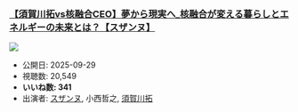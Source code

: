 ### [【須賀川拓vs核融合CEO】夢から現実へ_核融合が変える暮らしとエネルギーの未来とは？【スザンヌ】](https://www.youtube.com/watch?v=gc1TgH0K-GI)
[![](https://img.youtube.com/vi/gc1TgH0K-GI/sddefault.jpg)](https://www.youtube.com/watch?v=gc1TgH0K-GI)
-   公開日: 2025-09-29
-   視聴数: 20,549
-   **いいね数: 341**
-   出演者: [スザンヌ](/rehacq_fan/people/スザンヌ "wikilink"), 小西哲之, [須賀川拓](/rehacq_fan/people/須賀川拓 "wikilink")
